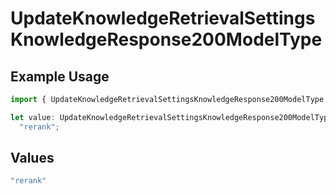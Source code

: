 # UpdateKnowledgeRetrievalSettingsKnowledgeResponse200ModelType

## Example Usage

```typescript
import { UpdateKnowledgeRetrievalSettingsKnowledgeResponse200ModelType } from "@orq-ai/node/models/operations";

let value: UpdateKnowledgeRetrievalSettingsKnowledgeResponse200ModelType =
  "rerank";
```

## Values

```typescript
"rerank"
```